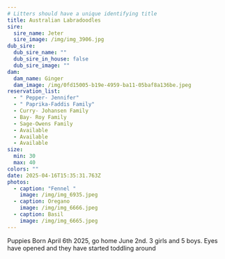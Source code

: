 ```yaml
---
# Litters should have a unique identifying title
title: Australian Labradoodles
sire:
  sire_name: Jeter
  sire_image: /img/img_3906.jpg
dub_sire:
  dub_sire_name: ""
  dub_sire_in_house: false
  dub_sire_image: ""
dam:
  dam_name: Ginger
  dam_image: /img/0fd15005-b19e-4959-ba11-05baf8a136be.jpeg
reservation_list:
  - " Pepper- Jennifer"
  - " Paprika-Faddis Family"
  - Curry- Johansen Family
  - Bay- Roy Family
  - Sage-Owens Family
  - Available
  - Available
  - Available
size:
  min: 30
  max: 40
colors: ""
date: 2025-04-16T15:35:31.763Z
photos:
  - caption: "Fennel "
    image: /img/img_6935.jpeg
  - caption: Oregano
    image: /img/img_6666.jpeg
  - caption: Basil
    image: /img/img_6665.jpeg
---
```

Puppies Born April 6th 2025, go home June 2nd. 3 girls and 5 boys. Eyes have opened and they have started toddling around